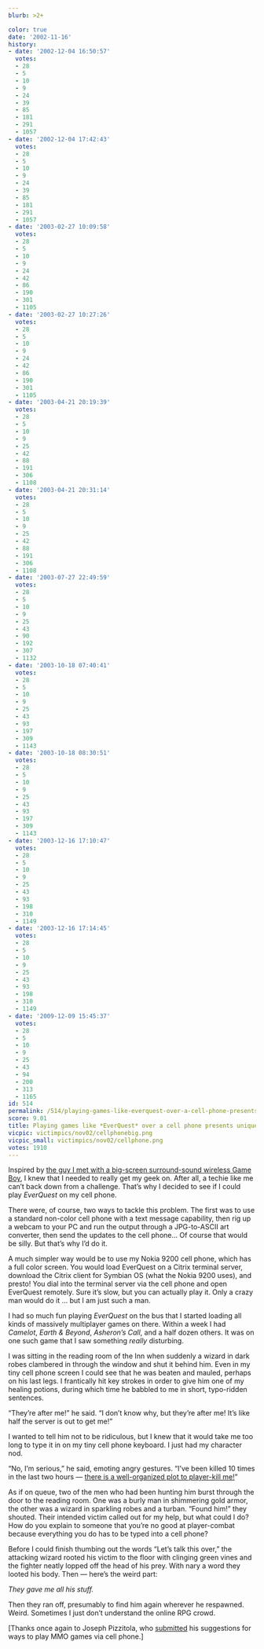 ```yaml
---
blurb: >2+

color: true
date: '2002-11-16'
history:
- date: '2002-12-04 16:50:57'
  votes:
  - 28
  - 5
  - 10
  - 9
  - 24
  - 39
  - 85
  - 181
  - 291
  - 1057
- date: '2002-12-04 17:42:43'
  votes:
  - 28
  - 5
  - 10
  - 9
  - 24
  - 39
  - 85
  - 181
  - 291
  - 1057
- date: '2003-02-27 10:09:58'
  votes:
  - 28
  - 5
  - 10
  - 9
  - 24
  - 42
  - 86
  - 190
  - 301
  - 1105
- date: '2003-02-27 10:27:26'
  votes:
  - 28
  - 5
  - 10
  - 9
  - 24
  - 42
  - 86
  - 190
  - 301
  - 1105
- date: '2003-04-21 20:19:39'
  votes:
  - 28
  - 5
  - 10
  - 9
  - 25
  - 42
  - 88
  - 191
  - 306
  - 1108
- date: '2003-04-21 20:31:14'
  votes:
  - 28
  - 5
  - 10
  - 9
  - 25
  - 42
  - 88
  - 191
  - 306
  - 1108
- date: '2003-07-27 22:49:59'
  votes:
  - 28
  - 5
  - 10
  - 9
  - 25
  - 43
  - 90
  - 192
  - 307
  - 1132
- date: '2003-10-18 07:40:41'
  votes:
  - 28
  - 5
  - 10
  - 9
  - 25
  - 43
  - 93
  - 197
  - 309
  - 1143
- date: '2003-10-18 08:30:51'
  votes:
  - 28
  - 5
  - 10
  - 9
  - 25
  - 43
  - 93
  - 197
  - 309
  - 1143
- date: '2003-12-16 17:10:47'
  votes:
  - 28
  - 5
  - 10
  - 9
  - 25
  - 43
  - 93
  - 198
  - 310
  - 1149
- date: '2003-12-16 17:14:45'
  votes:
  - 28
  - 5
  - 10
  - 9
  - 25
  - 43
  - 93
  - 198
  - 310
  - 1149
- date: '2009-12-09 15:45:37'
  votes:
  - 28
  - 5
  - 10
  - 9
  - 25
  - 43
  - 94
  - 200
  - 313
  - 1165
id: 514
permalink: /514/playing-games-like-everquest-over-a-cell-phone-presents-unique-challenges/
score: 9.01
title: Playing games like *EverQuest* over a cell phone presents unique challenges.
vicpic: victimpics/nov02/cellphonebig.png
vicpic_small: victimpics/nov02/cellphone.png
votes: 1910
---
```


Inspired by [the guy I met with a big-screen surround-sound wireless
Game Boy](@/victim/509.md), I knew that I needed to really get my
geek on. After all, a techie like me can’t back down from a challenge.
That’s why I decided to see if I could play *EverQuest* on my cell
phone.

There were, of course, two ways to tackle this problem. The first was to
use a standard non-color cell phone with a text message capability, then
rig up a webcam to your PC and run the output through a JPG-to-ASCII art
converter, then send the updates to the cell phone... Of course that
would be silly. But that’s why I’d do it.

A much simpler way would be to use my Nokia 9200 cell phone, which has a
full color screen. You would load EverQuest on a Citrix terminal server,
download the Citrix client for Symbian OS (what the Nokia 9200 uses),
and presto! You dial into the terminal server via the cell phone and
open EverQuest remotely. Sure it’s slow, but you can actually play it.
Only a crazy man would do it ... but I am just such a man.

I had so much fun playing *EverQuest* on the bus that I started loading
all kinds of massively multiplayer games on there. Within a week I had
*Camelot*, *Earth & Beyond*, *Asheron’s Call*, and a half dozen others.
It was on one such game that I saw something *really* disturbing.

I was sitting in the reading room of the Inn when suddenly a wizard in
dark robes clambered in through the window and shut it behind him. Even
in my tiny cell phone screen I could see that he was beaten and mauled,
perhaps on his last legs. I frantically hit key strokes in order to give
him one of my healing potions, during which time he babbled to me in
short, typo-ridden sentences.

“They’re after me!” he said. “I don’t know why, but they’re after me!
It’s like half the server is out to get me!”

I wanted to tell him not to be ridiculous, but I knew that it would take
me too long to type it in on my tiny cell phone keyboard. I just had my
character nod.

“No, I’m serious,” he said, emoting angry gestures. “I’ve been killed 10
times in the last two hours — [there is a well-organized plot to
player-kill me!](@/victim/490.md)”

As if on queue, two of the men who had been hunting him burst through
the door to the reading room. One was a burly man in shimmering gold
armor, the other was a wizard in sparkling robes and a turban. “Found
him!” they shouted. Their intended victim called out for my help, but
what could I do? How do you explain to someone that you’re no good at
player-combat because everything you do has to be typed into a cell
phone?

Before I could finish thumbing out the words “Let’s talk this over,” the
attacking wizard rooted his victim to the floor with clinging green
vines and the fighter neatly lopped off the head of his prey. With nary
a word they looted his body. Then — here’s the weird part:

*They gave me all his stuff.*

Then they ran off, presumably to find him again wherever he respawned.
Weird. Sometimes I just don’t understand the online RPG crowd.

\[Thanks once again to Joseph Pizzitola, who
[submitted](mailto:feedback@gamespy.com) his suggestions for ways to
play MMO games via cell phone.\]